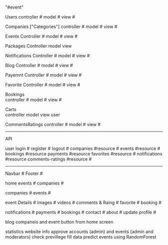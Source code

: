"#event" 

Users
    controller #
    model  #
    view  #

Companies ["Categories"]
    controller #
    model #
    view #

Events
    Controller #
    model #
    view #

Packages
    Controller
    model
    view

Notifications
    Controller #
    model #
    view #

Blog
    Controller #
    model #
    view #

Payemnt
    Controller #
    model #
    view #

Favorite
    Controller #
    model #
    view #

Bookings  
    controller #
    model #
    view #

Carts  
    controller 
    model 
    view 
    user 

CommentsRatings 
    controller #
    model #
    view #

--------------------------------------

API

user
login #
register #
logout #
companies #resource #
events #resource #
bookings #resource
payments #resource
favorites #resource #
notifications #resource
comments-ratings #resource #

--------------------------------------
Navbar #
Footer #

home 
    events #
    companies #

companies #
events #

event 
    Details #
    images #
    videos #
    comments  & Raing #
    favorite #
    booking #

notifications #
payments #
bookings #
contact #
about #
update profile #

blog
companeis and event button from home screen


statistics 
website info
approve accounts (admin)  and events (admin and moderators) 
check previllege
fill data
predict events using RandomForest

